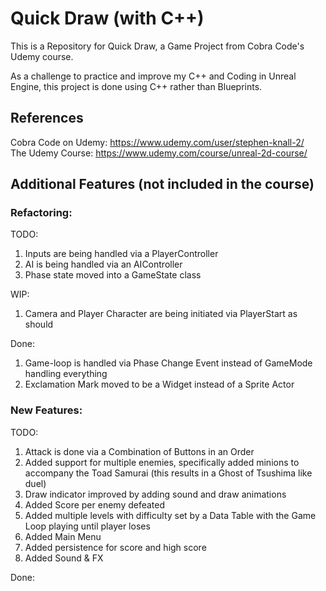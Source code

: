 # Quick Draw (with C++)
This is a Repository for Quick Draw, a Game Project from Cobra Code's Udemy course.

As a challenge to practice and improve my C++ and Coding in Unreal Engine, this project is done using C++ rather than Blueprints.

## References

Cobra Code on Udemy: https://www.udemy.com/user/stephen-knall-2/ <br>
The Udemy Course: https://www.udemy.com/course/unreal-2d-course/

## Additional Features (not included in the course)

### Refactoring:

TODO:

1. Inputs are being handled via a PlayerController
2. AI is being handled via an AIController
3. Phase state moved into a GameState class

WIP:

1. Camera and Player Character are being initiated via PlayerStart as should

Done:

1. Game-loop is handled via Phase Change Event instead of GameMode handling everything
2. Exclamation Mark moved to be a Widget instead of a Sprite Actor 

### New Features:

TODO:
1. Attack is done via a Combination of Buttons in an Order
2. Added support for multiple enemies, specifically added minions to accompany the Toad Samurai (this results in a Ghost of Tsushima like duel)
3. Draw indicator improved by adding sound and draw animations
4. Added Score per enemy defeated
5. Added multiple levels with difficulty set by a Data Table with the Game Loop playing until player loses
6. Added Main Menu
7. Added persistence for score and high score
8. Added Sound & FX

Done: